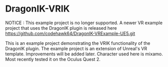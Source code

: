 ﻿# DragonIK-VRIK


NOTICE : This example project is no longer supported. A newer VR example project that uses the DragonIK plugin is released here https://github.com/codehawk64/DragonIK-VRExample-UE5.git

This is an example project demonstrating the VRIK functionality of the DragonIK plugin. The example project is an extension of Unreal's VR template. Improvements will be added later. Character used here is mixamo. Most recently tested it on the Oculus Quest 2.
